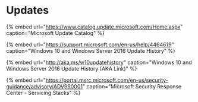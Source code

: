 # Updates



{% embed url="https://www.catalog.update.microsoft.com/Home.aspx" caption="Microsoft Update Catalog" %}

{% embed url="https://support.microsoft.com/en-us/help/4464619" caption="Windows 10 and Windows Server 2016 Update History" %}

{% embed url="http://aka.ms/w10updatehistory" caption="Windows 10 and Windows Server 2016 Update History \(AKA Link\)" %}

{% embed url="https://portal.msrc.microsoft.com/en-us/security-guidance/advisory/ADV990001" caption="Microsoft Security Response Center - Servicing Stacks" %}



